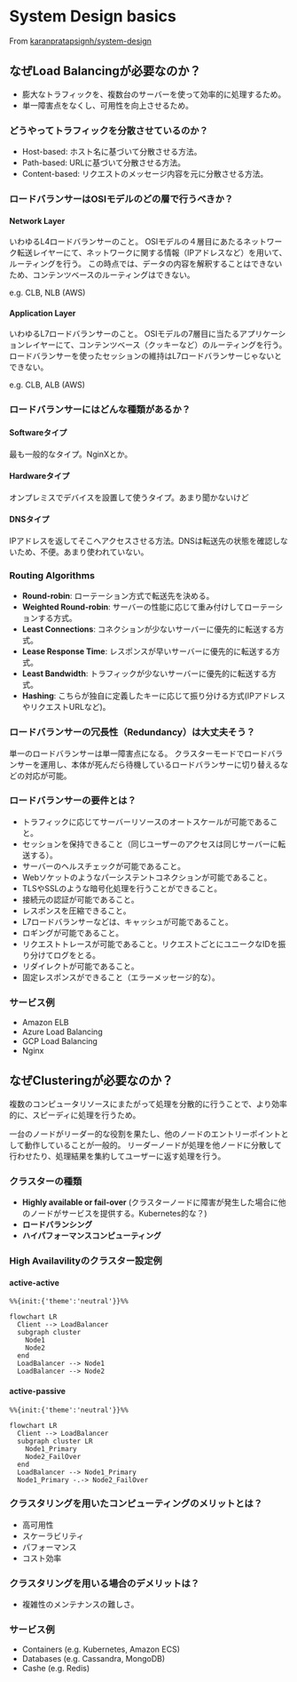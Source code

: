 # System Design basics

From [karanpratapsignh/system-design](https://github.com/karanpratapsingh/system-design)


## なぜLoad Balancingが必要なのか？

- 膨大なトラフィックを、複数台のサーバーを使って効率的に処理するため。
- 単一障害点をなくし、可用性を向上させるため。

### どうやってトラフィックを分散させているのか？

- Host-based: ホスト名に基づいて分散させる方法。
- Path-based: URLに基づいて分散させる方法。
- Content-based: リクエストのメッセージ内容を元に分散させる方法。

### ロードバランサーはOSIモデルのどの層で行うべきか？

#### Network Layer

いわゆるL4ロードバランサーのこと。
OSIモデルの４層目にあたるネットワーク転送レイヤーにて、ネットワークに関する情報（IPアドレスなど）を用いて、ルーティングを行う。
この時点では、データの内容を解釈することはできないため、コンテンツベースのルーティングはできない。

e.g. CLB, NLB (AWS)

#### Application Layer

いわゆるL7ロードバランサーのこと。
OSIモデルの7層目に当たるアプリケーションレイヤーにて、コンテンツベース（クッキーなど）のルーティングを行う。
ロードバランサーを使ったセッションの維持はL7ロードバランサーじゃないとできない。

e.g. CLB, ALB (AWS)

### ロードバランサーにはどんな種類があるか？

#### Softwareタイプ

最も一般的なタイプ。NginXとか。

#### Hardwareタイプ

オンプレミスでデバイスを設置して使うタイプ。あまり聞かないけど

#### DNSタイプ

IPアドレスを返してそこへアクセスさせる方法。DNSは転送先の状態を確認しないため、不便。あまり使われていない。

### Routing Algorithms

- **Round-robin**: ローテーション方式で転送先を決める。
- **Weighted Round-robin**: サーバーの性能に応じて重み付けしてローテーションする方式。
- **Least Connections**: コネクションが少ないサーバーに優先的に転送する方式。
- **Lease Response Time**: レスポンスが早いサーバーに優先的に転送する方式。
- **Least Bandwidth**: トラフィックが少ないサーバーに優先的に転送する方式。
- **Hashing**: こちらが独自に定義したキーに応じて振り分ける方式(IPアドレスやリクエストURLなど)。

### ロードバランサーの冗長性（Redundancy）は大丈夫そう？

単一のロードバランサーは単一障害点になる。
クラスターモードでロードバランサーを運用し、本体が死んだら待機しているロードバランサーに切り替えるなどの対応が可能。

### ロードバランサーの要件とは？

- トラフィックに応じてサーバーリソースのオートスケールが可能であること。
- セッションを保持できること（同じユーザーのアクセスは同じサーバーに転送する）。
- サーバーのヘルスチェックが可能であること。
- Webソケットのようなパーシステントコネクションが可能であること。
- TLSやSSLのような暗号化処理を行うことができること。
- 接続元の認証が可能であること。
- レスポンスを圧縮できること。
- L7ロードバランサーなどは、キャッシュが可能であること。
- ロギングが可能であること。
- リクエストトレースが可能であること。リクエストごとにユニークなIDを振り分けてログをとる。
- リダイレクトが可能であること。
- 固定レスポンスができること（エラーメッセージ的な）。

### サービス例

- Amazon ELB
- Azure Load Balancing
- GCP Load Balancing
- Nginx

## なぜClusteringが必要なのか？

複数のコンピュータリソースにまたがって処理を分散的に行うことで、より効率的に、スピーディに処理を行うため。

一台のノードがリーダー的な役割を果たし、他のノードのエントリーポイントとして動作していることが一般的。
リーダーノードが処理を他ノードに分散して行わせたり、処理結果を集約してユーザーに返す処理を行う。

### クラスターの種類

- **Highly available or fail-over** (クラスターノードに障害が発生した場合に他のノードがサービスを提供する。Kubernetes的な？)
- **ロードバランシング**
- **ハイパフォーマンスコンピューティング**

### High Availavilityのクラスター設定例

#### active-active
```mermaid
%%{init:{'theme':'neutral'}}%%

flowchart LR
  Client --> LoadBalancer
  subgraph cluster
    Node1
    Node2
  end
  LoadBalancer --> Node1
  LoadBalancer --> Node2
```

#### active-passive

```mermaid
%%{init:{'theme':'neutral'}}%%

flowchart LR
  Client --> LoadBalancer
  subgraph cluster LR
    Node1_Primary
    Node2_FailOver
  end
  LoadBalancer --> Node1_Primary
  Node1_Primary -.-> Node2_FailOver
```

### クラスタリングを用いたコンピューティングのメリットとは？

- 高可用性
- スケーラビリティ
- パフォーマンス
- コスト効率

### クラスタリングを用いる場合のデメリットは？

- 複雑性のメンテナンスの難しさ。


### サービス例

- Containers (e.g. Kubernetes, Amazon ECS)
- Databases (e.g. Cassandra, MongoDB)
- Cashe (e.g. Redis)
